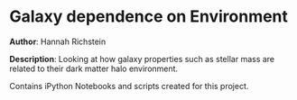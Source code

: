 # Galaxy dependence on Environment
 
__Author__: Hannah Richstein

__Description__: Looking at how galaxy properties such as stellar mass are related to their dark matter halo environment.

Contains iPython Notebooks and scripts created for this project.
